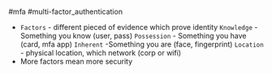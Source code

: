 #mfa #multi-factor_authentication 

- `Factors` - different pieced of evidence which prove identity
	`Knowledge` - Something you know (user, pass)
	`Possession` - Something you have (card, mfa app)
	`Inherent` -Something you are (face, fingerprint)
	`Location` - physical location, which network (corp or wifi)
- More factors mean more security
